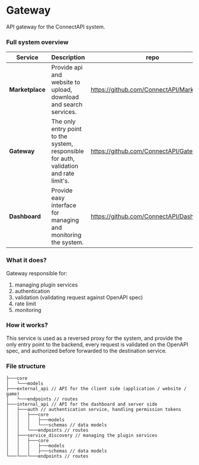 # Gateway
API gateway for the ConnectAPI system.


### Full system overview
| Service      | Description | repo       |
|--------------|:-------------|------------|
| **Marketplace**  | Provide api and website to upload, download and search services. | https://github.com/ConnectAPI/MarketPlace  |
| **Gateway**      | The only entry point to the system, responsible for auth, validation and rate limit's. | https://github.com/ConnectAPI/Gateway |
| **Dashboard**    | Provide easy interface for managing and monitoring the system. | https://github.com/ConnectAPI/Dashboard |


### What it does?
Gateway responsible for:
1. managing plugin services
2. authentication
3. validation (validating request against OpenAPI spec)
4. rate limit
5. monitoring


### How it works?
This service is used as a reversed proxy for the system, and provide the only entry point to the backend,
every request is validated on the OpenAPI spec, and authorized before forwarded to the destination service.


### File structure
```
├───core
│   └───models
├───external_api // API for the client side (application / website / game)
│   └───endpoints // routes
├───internal_api // API for the dashboard and server side
│   ├───auth // authentication service, handling permission tokens
│   │   ├───core 
│   │   │   ├───models
│   │   │   └───schemas // data models
│   │   └───endpoints // routes
│   ├───service_discovery // managing the plugin services
│   │   ├───core
│   │   │   ├───models
│   │   │   ├───schemas // data models
└───└───└───endpoints // routes
```
